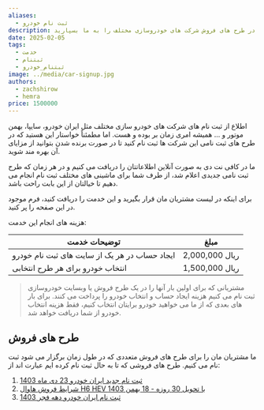 ```yaml
---
aliases:
  - ثبت نام خودرو
description: می توانید ثبت نام در طرح های فروش شرکت های خودروسازی مختلف را به ما بسپارید.
date: 2025-02-05
tags:
  - خدمت
  - ثبتنام
  - ثبتنام_خودرو
image: ../media/car-signup.jpg
authors:
  - zachshirow
  - hemra
price: 1500000
---
```

اطلاع از ثبت نام های شرکت های خودرو سازی مختلف مثل ایران خودرو، سایپا، بهمن موتور و ... همیشه امری زمان بر بوده و هست. اما مطمئناً خواستار این هستید که در طرح های ثبت نامی این شرکت ها ثبت نام کنید تا در صورت برنده شدن بتوانید از مزایای آن بهره مند شوید. 

ما در کافی نت دی به صورت آنلاین اطلاعاتتان را دریافت می کنیم و در هر زمان که طرح ثبت نامی جدیدی اعلام شد، از طرف شما برای ماشینی های مختلف ثبت نام انجام می دهیم تا خیالتان از این بابت راحت باشد. 

برای اینکه در لیست مشتریان مان قرار بگیرید و این خدمت را دریافت کنید، فرم موجود در این صفحه را پر کنید. 

هزینه های انجام این خدمت: 

| توضیحات خدمت                                  | مبلغ           |
| --------------------------------------------- | -------------- |
| ایجاد حساب در هر یک از سایت های ثبت نام خودرو | 2,000,000 ریال |
| انتخاب خودرو برای هر طرح انتخابی              | 1,500,000 ریال |


>مشتریانی که برای اولین بار آنها را در یک طرح فروش یا وبسایت خودروسازی ثبت نام می کنیم هزینه ایجاد حساب و انتخاب خودرو را پرداخت می کنند. برای بار های بعدی که از ما می خواهید خودرو برایتان انتخاب کنیم، فقط هزینه انتخاب خودرو از شما دریافت خواهد شد. 


## طرح های فروش

ما مشتریان مان را برای طرح های فروش متعددی که در طول زمان برگزار می شود ثبت نام می کنیم. طرح های فروشی که تا به حال ثبت نام کرده ایم عبارت اند از:

1. [ثبت نام جدید ایران خودرو 23 دی ماه 1403](../blog/iran-khodro-day-23.md)
2. [شرایط فروش هاوال H6 HEV با تحویل 30 روزه - 18 بهمن 1403](../blog/bahmanmotor-haval-bahman18.mdx)
3. [ثبت نام ایران خودرو دهه فجر 1403](../blog/iran-khodro-fajr-1403.mdx)
